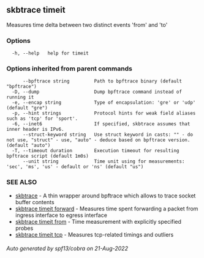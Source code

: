 ## skbtrace timeit

Measures time delta between two distinct events 'from' and 'to'

### Options

```
  -h, --help   help for timeit
```

### Options inherited from parent commands

```
      --bpftrace string         Path to bpftrace binary (default "bpftrace")
  -D, --dump                    Dump bpftrace command instead of running it
  -e, --encap string            Type of encapsulation: 'gre' or 'udp' (default "gre")
  -p, --hint strings            Protocol hints for weak field aliases such as 'tcp' for 'sport'.
  -6, --inet6                   If specified, skbtrace assumes that inner header is IPv6.
      --struct-keyword string   Use struct keyword in casts: "" - do not use, "struct" - use, "auto" - deduce based on bpftrace version. (default "auto")
  -T, --timeout duration        Execution timeout for resulting bpftrace script (default 1m0s)
      --unit string             Time unit using for measurements: 'sec', 'ms', 'us' - default or 'ns' (default "us")
```

### SEE ALSO

* [skbtrace](skbtrace.md)	 - A thin wrapper around bpftrace which allows to trace socket buffer contents
* [skbtrace timeit forward](skbtrace_timeit_forward.md)	 - Measures time spent forwarding a packet from ingress interface to egress interface
* [skbtrace timeit from](skbtrace_timeit_from.md)	 - Time measurement with explicitly specified probes
* [skbtrace timeit tcp](skbtrace_timeit_tcp.md)	 - Measures tcp-related timings and outliers

###### Auto generated by spf13/cobra on 21-Aug-2022

